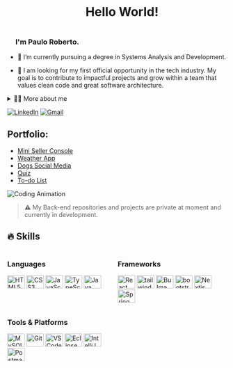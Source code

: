 <!--título-->
<div id="user-content-toc">
  <ul align="center">
    <summary><h1 style="display: inline-block">Hello World!</h1></summary>
  </ul>
</div>

<!-- Presentation -->
<p>
 <h3><img src="https://media2.giphy.com/media/QssGEmpkyEOhBCb7e1/giphy.gif?cid=ecf05e47a0n3gi1bfqntqmob8g9aid1oyj2wr3ds3mg700bl&rid=giphy.gif" width ="15">  I'm Paulo Roberto. </h3>   

  - 🌱 I’m currently pursuing a degree in Systems Analysis and Development.

  - 🔭 I am looking for my first official opportunity in the tech industry. My goal is to contribute to impactful projects and grow within a team that values clean code and great software architecture.
</p>

<!-- Dropdown -->
<details>
  <summary>👨‍💻 More about me</summary>
  <br/>

  - 💬 I’m 27 years old, based in Brazil, advanced in English, and currently working on real-world projects through an international startup among the UK's Top 100 as a volunteer.  
    I have hands-on experience with React, JavaScript, TypeScript, Tailwind CSS, and version control with Git/GitHub.  
    Currently, I’m focused on expanding my backend expertise with Java, Spring Framework, and SQL databases.

  - 📚 I'm committed to continuous learning through professional courses outside of college, aiming to strengthen both technical skills and practical experience.

  - ⚡ Outside of coding, I enjoy working out and studying English daily. I believe discipline and curiosity are the foundation for growth. 🚀
</details>

[![LinkedIn](https://img.shields.io/badge/LinkedIn-0077B5?style=for-the-badge&logo=linkedin&logoColor=white)](https://www.linkedin.com/in/paulo-roberto-franco-5476a629a/)
[![Gmail](https://img.shields.io/badge/-Gmail-D14836?style=for-the-badge&logo=gmail&logoColor=white)](mailto:pr98.dev@gmail.com)



<!-- Portfolio -->
## Portfolio:
- [Mini Seller Console](https://github.com/PauloRDev/MiniSellerConsole)
- [Weather App](https://github.com/PauloRDev/Weather-App)
- [Dogs Social Media](https://github.com/PauloRDev/Dogs-Social-Media)
- [Quiz](https://github.com/PauloRDev/Quiz)
- [To-do List](https://github.com/PauloRDev/To-do-List)

<!-- GIF -->
<p align="left">
  <img align="center" src="https://user-images.githubusercontent.com/115187902/230603133-52eedb90-6313-41ef-86a6-122ec3848e19.gif" alt="Coding Animation" />
</p>


> ⚠️ My Back-end repositories and projects are private at moment and currently in development.


<!-- Skills -->
## 🔥 Skills

<div style="display: flex; flex-wrap: wrap; gap: 12px;">
  <!-- Programming Languages -->
  <div style="flex-basis: 48%;">
    <h3>Languages</h3>
    <img alt="HTML5" height="30" width="40" src="https://cdn.jsdelivr.net/gh/devicons/devicon/icons/html5/html5-original.svg" />
    <img alt="CSS3" height="30" width="40" src="https://cdn.jsdelivr.net/gh/devicons/devicon/icons/css3/css3-original.svg" />
    <img alt="JavaScript" height="30" width="40" src="https://cdn.jsdelivr.net/gh/devicons/devicon/icons/javascript/javascript-original.svg" />
    <img alt="TypeScript" height="30" width="40" src="https://cdn.jsdelivr.net/gh/devicons/devicon/icons/typescript/typescript-plain.svg" />
    <img alt="Java" height="30" width="40" src="https://cdn.jsdelivr.net/gh/devicons/devicon/icons/java/java-original.svg" />
  </div>

<div style="flex-basis: 48%;">
  <h3>Frameworks</h3>
  <img alt="React" height="30" width="40" src="https://cdn.jsdelivr.net/gh/devicons/devicon/icons/react/react-original.svg"/>
  <img alt="tailwind" height="30" width="40" src="https://cdn.jsdelivr.net/gh/devicons/devicon@latest/icons/tailwindcss/tailwindcss-original.svg" />
  <img alt="Bulma" height="30" width="40" src="https://cdn.jsdelivr.net/gh/devicons/devicon/icons/bulma/bulma-plain.svg" />
  <img alt="bootstrap" height="30" width="40" src="https://cdn.jsdelivr.net/gh/devicons/devicon@latest/icons/bootstrap/bootstrap-original.svg" />
  <img alt="Nextjs" height="30" width="40" src="https://cdn.jsdelivr.net/gh/devicons/devicon@latest/icons/nextjs/nextjs-original.svg" />
  <img alt="Spring" height="30" width="40" src="https://cdn.jsdelivr.net/gh/devicons/devicon/icons/spring/spring-original.svg"/>
</div>

  <!-- Tools -->
  <div style="flex-basis: 48%;">
    <h3>Tools & Platforms</h3>
    <img alt="MySQL" height="30" width="40" src="https://cdn.jsdelivr.net/gh/devicons/devicon/icons/mysql/mysql-original.svg" />
    <img alt="Git" height="30" width="40" src="https://cdn.jsdelivr.net/gh/devicons/devicon/icons/git/git-original.svg" />
    <img alt="VS Code" height="30" width="40" src="https://cdn.jsdelivr.net/gh/devicons/devicon/icons/vscode/vscode-original.svg" />
    <img alt=Eclipse height="30" width="40" src="https://cdn.jsdelivr.net/gh/devicons/devicon@latest/icons/eclipse/eclipse-original.svg" />
    <img alt="IntelliJ" height="30" width="40" src="https://cdn.jsdelivr.net/gh/devicons/devicon/icons/intellij/intellij-original.svg" />
    <img alt=Postman height="30" width="40" src="https://cdn.jsdelivr.net/gh/devicons/devicon@latest/icons/postman/postman-original.svg" />
  </div>
</div>
